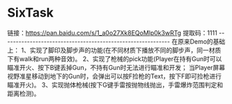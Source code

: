 # SixTask
 链接：https://pan.baidu.com/s/1_a0o27Xk8EQoMlp0k3wRTg  提取码：1111 ------------------------------------------------------------ 在原来Demo的基础上： 1、实现了脚印及脚步声的功能(在不同材质下播放不同的脚步声，同一材质下有walk和run两种音效)。 2、实现了枪械的pick功能(Player在持有Gun时可以瞄准开火、按下B键丢掉Gun，不持有Gun时无法进行瞄准和开发； 	当Player屏幕视野准星移动到地下的Gun时，会弹出可以按F捡枪的Text，按下F即可捡枪进行瞄准开火)。 3、实现抛体枪械(按下G键手雷按抛物线抛出，手雷爆炸范围判定和距离检测)。

